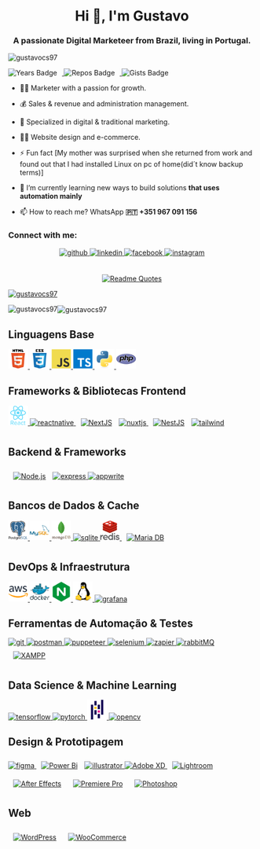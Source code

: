 <h1 align="center">Hi 👋, I'm Gustavo</h1>
<h3 align="center">A passionate Digital Marketeer from Brazil, living in Portugal.</h3>

<p align="left"> 
  <img src="https://komarev.com/ghpvc/?username=gustavocs97&label=Profile%20views&color=0e75b6&style=flat" alt="gustavocs97" />
</p>

<div align="left">
  <a href="https://tuamarca.com">
    <img src="https://badges.pufler.dev/years/gustavocs97" alt="Years Badge" style="display: inline-block; margin-right: 10px;" />
  </a>
  <a href="https://tuamarca.com">
    <img src="https://badges.pufler.dev/repos/gustavocs97" alt="Repos Badge" style="display: inline-block; margin-right: 10px;" />
  </a>
  <a href="https://tuamarca.com">
    <img src="https://badges.pufler.dev/gists/gustavocs97" alt="Gists Badge" style="display: inline-block;" />
  </a>
</div>


- 🙋‍♂️ Marketer with a passion for growth.

- 💰 Sales & revenue and administration management.

- 🎯 Specialized in digital & traditional marketing.

- 👨‍💻 Website design and e-commerce.

- ⚡ Fun fact [My mother was surprised when she returned from work and found out that I had installed Linux on pc of home(did´t know backup terms)]

- 🌱 I’m currently learning new ways to build solutions **that uses automation mainly**

- 📫 How to reach me? WhatsApp **🇵🇹 +351 967 091 156**

<h3 align="left">Connect with me:</h3>
<div align="center">
<a href="https://github.com/gustavocs97" target="_blank">
<img src=https://img.shields.io/badge/github-%2324292e.svg?&style=for-the-badge&logo=github&logoColor=white alt=github style="margin-bottom: 5px;" />
</a>
<a href="https://linkedin.com/in/gustavoccsilva" target="_blank">
<img src=https://img.shields.io/badge/linkedin-%231E77B5.svg?&style=for-the-badge&logo=linkedin&logoColor=white alt=linkedin style="margin-bottom: 5px;" />
</a>
<a href="https://www.facebook.com/gustavoccsilva" target="_blank">
<img src=https://img.shields.io/badge/facebook-%232E87FB.svg?&style=for-the-badge&logo=facebook&logoColor=white alt=facebook style="margin-bottom: 5px;" />
</a>
<a href="https://instagram.com/gus.tavocs" target="_blank">
<img src=https://img.shields.io/badge/instagram-%23000000.svg?&style=for-the-badge&logo=instagram&logoColor=white alt=instagram style="margin-bottom: 5px;" />
</a>  
</div>  
  

<br/>  





<p align="center">
    <a href="https://github.com/piyushsuthar/github-readme-quotes">
        <img src="https://quotes-github-readme.vercel.app/api?type=horizontal&theme=dark&quote=%E2%80%9CA%20programmer%20is%20someone%20who%20solves%20problems%20you%20don%E2%80%99t%20understand%20in%20ways%20you%20don%E2%80%99t%20comprehend.%E2%80%9D&author=Anonymous" alt="Readme Quotes" />
    </a>
</p>


<p align="left"> <a href="https://github.com/ryo-ma/github-profile-trophy"><img src="https://github-profile-trophy.vercel.app/?username=gustavocs97" alt="gustavocs97" /></a> </p>



<p><img align="left" src="https://github-readme-stats.vercel.app/api/top-langs?username=gustavocs97&show_icons=true&locale=en&layout=compact" alt="gustavocs97" /></p>


<p><img align="center" src="https://github-readme-streak-stats.herokuapp.com/?user=gustavocs97&" alt="gustavocs97" /></p>




<div class="container">
  <!-- Linguagens Base -->
  <div class="tech-section">
    <h2>Linguagens Base</h2>
    <div class="tech-grid">
      <a href="https://www.w3.org/html/" class="tech-item" title="HTML5">
        <img src="https://raw.githubusercontent.com/devicons/devicon/master/icons/html5/html5-original-wordmark.svg" alt="html5" width="40" height="40"/>
      </a>
      <a href="https://www.w3schools.com/css/" class="tech-item" title="CSS3">
        <img src="https://raw.githubusercontent.com/devicons/devicon/master/icons/css3/css3-original-wordmark.svg" alt="css3" width="40" height="40"/>
      </a>
      <a href="https://developer.mozilla.org/en-US/docs/Web/JavaScript" class="tech-item" title="JavaScript">
        <img src="https://raw.githubusercontent.com/devicons/devicon/master/icons/javascript/javascript-original.svg" alt="javascript" width="40" height="40"/>
      </a>
      <a href="https://www.typescriptlang.org/" class="tech-item" title="TypeScript">
        <img src="https://raw.githubusercontent.com/devicons/devicon/master/icons/typescript/typescript-original.svg" alt="typescript" width="40" height="40"/>
      </a>
      <a href="https://www.python.org" class="tech-item" title="Python">
        <img src="https://raw.githubusercontent.com/devicons/devicon/master/icons/python/python-original.svg" alt="python" width="40" height="40"/>
      </a>
      <a href="https://www.php.net" class="tech-item" title="PHP">
        <img src="https://raw.githubusercontent.com/devicons/devicon/master/icons/php/php-original.svg" alt="php" width="40" height="40"/>
      </a>
    </div>
  </div>

  <!-- Frameworks & Bibliotecas Frontend -->
  <div class="tech-section">
    <h2>Frameworks & Bibliotecas Frontend</h2>
    <div class="tech-grid">
      <a href="https://reactjs.org/" class="tech-item" title="React">
        <img src="https://raw.githubusercontent.com/devicons/devicon/master/icons/react/react-original-wordmark.svg" alt="react" width="40" height="40"/>
      </a>
      <a href="https://reactnative.dev/" class="tech-item" title="React Native">
        <img src="https://reactnative.dev/img/header_logo.svg" alt="reactnative" width="40" height="40"/>
      </a>
      <a href="https://nextjs.org/" target="_blank"><img style="margin: 10px" src="https://profilinator.rishav.dev/skills-assets/nextjs.png" alt="NextJS" height="40" /></a>  
      <a href="https://nuxtjs.org/" class="tech-item" title="Nuxt.js">
        <img src="https://www.vectorlogo.zone/logos/nuxtjs/nuxtjs-icon.svg" alt="nuxtjs" width="40" height="40"/>
      </a>
      <a href="https://nestjs.com/" target="_blank"><img style="margin: 10px" src="https://profilinator.rishav.dev/skills-assets/nestjs.svg" alt="NestJS" height="40" /></a>        
      <a href="https://tailwindcss.com/" class="tech-item" title="Tailwind CSS">
        <img src="https://www.vectorlogo.zone/logos/tailwindcss/tailwindcss-icon.svg" alt="tailwind" width="40" height="40"/>
      </a>
    </div>
  </div>

  <!-- Backend & Frameworks -->
  <div class="tech-section">
    <h2>Backend & Frameworks</h2>
    <div class="tech-grid">
      <a href="https://nodejs.org/" target="_blank"><img style="margin: 10px" src="https://profilinator.rishav.dev/skills-assets/nodejs-original-wordmark.svg" alt="Node.js" height="40" /></a>  
      <a href="https://expressjs.com" class="tech-item" title="Express.js">
        <img src="https://raw.githubusercontent.com/openjs-foundation/artwork/ac43961d1157f973c54f210cf5e0c9c45e3d3f10/projects/express/express-hex-sticker.svg" alt="express" width="40" height="40"/>
      </a>
      <a href="https://appwrite.io" class="tech-item" title="Appwrite">
        <img src="https://www.vectorlogo.zone/logos/appwriteio/appwriteio-icon.svg" alt="appwrite" width="40" height="40"/>
      </a>
    </div>
  </div>

  <!-- Bancos de Dados & Cache -->
  <div class="tech-section">
    <h2>Bancos de Dados & Cache</h2>
    <div class="tech-grid">
      <a href="https://www.postgresql.org" class="tech-item" title="PostgreSQL">
        <img src="https://raw.githubusercontent.com/devicons/devicon/master/icons/postgresql/postgresql-original-wordmark.svg" alt="postgresql" width="40" height="40"/>
      </a>
      <a href="https://www.mysql.com/" class="tech-item" title="MySQL">
        <img src="https://raw.githubusercontent.com/devicons/devicon/master/icons/mysql/mysql-original-wordmark.svg" alt="mysql" width="40" height="40"/>
      </a>
      <a href="https://www.mongodb.com/" class="tech-item" title="MongoDB">
        <img src="https://raw.githubusercontent.com/devicons/devicon/master/icons/mongodb/mongodb-original-wordmark.svg" alt="mongodb" width="40" height="40"/>
      </a>
      <a href="https://www.sqlite.org/" class="tech-item" title="SQLite">
        <img src="https://www.vectorlogo.zone/logos/sqlite/sqlite-icon.svg" alt="sqlite" width="40" height="40"/>
      </a>
      <a href="https://redis.io" class="tech-item" title="Redis">
        <img src="https://raw.githubusercontent.com/devicons/devicon/master/icons/redis/redis-original-wordmark.svg" alt="redis" width="40" height="40"/>
      </a>
      <a href="https://mariadb.org/" target="_blank"><img style="margin: 10px" src="https://profilinator.rishav.dev/skills-assets/mariadb.png" alt="Maria DB" height="40" /></a>  
    </div>
  </div>

  <!-- DevOps & Infraestrutura -->
  <div class="tech-section">
    <h2>DevOps & Infraestrutura</h2>
    <div class="tech-grid">
      <a href="https://aws.amazon.com" class="tech-item" title="AWS">
        <img src="https://raw.githubusercontent.com/devicons/devicon/master/icons/amazonwebservices/amazonwebservices-original-wordmark.svg" alt="aws" width="40" height="40"/>
      </a>
      <a href="https://www.docker.com/" class="tech-item" title="Docker">
        <img src="https://raw.githubusercontent.com/devicons/devicon/master/icons/docker/docker-original-wordmark.svg" alt="docker" width="40" height="40"/>
      </a>
      <a href="https://www.nginx.com" class="tech-item" title="Nginx">
        <img src="https://raw.githubusercontent.com/devicons/devicon/master/icons/nginx/nginx-original.svg" alt="nginx" width="40" height="40"/>
      </a>
      <a href="https://www.linux.org/" class="tech-item" title="Linux">
        <img src="https://raw.githubusercontent.com/devicons/devicon/master/icons/linux/linux-original.svg" alt="linux" width="40" height="40"/>
      </a>
      <a href="https://grafana.com" class="tech-item" title="Grafana">
        <img src="https://www.vectorlogo.zone/logos/grafana/grafana-icon.svg" alt="grafana" width="40" height="40"/>
      </a>
    </div>
  </div>

  <!-- Ferramentas de Automação & Testes -->
  <div class="tech-section">
    <h2>Ferramentas de Automação & Testes</h2>
    <div class="tech-grid">
      <a href="https://git-scm.com/" class="tech-item" title="Git">
        <img src="https://www.vectorlogo.zone/logos/git-scm/git-scm-icon.svg" alt="git" width="40" height="40"/>
      </a>
      <a href="https://www.postman.com" class="tech-item" title="Postman">
        <img src="https://www.vectorlogo.zone/logos/getpostman/getpostman-icon.svg" alt="postman" width="40" height="40"/>
      </a>
      <a href="https://github.com/puppeteer/puppeteer" class="tech-item" title="Puppeteer">
        <img src="https://www.vectorlogo.zone/logos/pptrdev/pptrdev-official.svg" alt="puppeteer" width="40" height="40"/>
      </a>
      <a href="https://www.selenium.dev" class="tech-item" title="Selenium">
        <img src="https://raw.githubusercontent.com/detain/svg-logos/780f25886640cef088af994181646db2f6b1a3f8/svg/selenium-logo.svg" alt="selenium" width="40" height="40"/>
      </a>
      <a href="https://zapier.com" class="tech-item" title="Zapier">
        <img src="https://www.vectorlogo.zone/logos/zapier/zapier-icon.svg" alt="zapier" width="40" height="40"/>
      </a>
      <a href="https://www.rabbitmq.com" class="tech-item" title="RabbitMQ">
        <img src="https://www.vectorlogo.zone/logos/rabbitmq/rabbitmq-icon.svg" alt="rabbitMQ" width="40" height="40"/>
      </a>
      <a href="https://www.apachefriends.org/" target="_blank"><img style="margin: 10px" src="https://profilinator.rishav.dev/skills-assets/xampp.png" alt="XAMPP" height="40" /></a>        
    </div>
  </div>

  <!-- Data Science & Machine Learning -->
  <div class="tech-section">
    <h2>Data Science & Machine Learning</h2>
    <div class="tech-grid">
      <a href="https://www.tensorflow.org" class="tech-item" title="TensorFlow">
        <img src="https://www.vectorlogo.zone/logos/tensorflow/tensorflow-icon.svg" alt="tensorflow" width="40" height="40"/>
      </a>
      <a href="https://pytorch.org/" class="tech-item" title="PyTorch">
        <img src="https://www.vectorlogo.zone/logos/pytorch/pytorch-icon.svg" alt="pytorch" width="40" height="40"/>
      </a>
      <a href="https://pandas.pydata.org/" class="tech-item" title="Pandas">
        <img src="https://raw.githubusercontent.com/devicons/devicon/2ae2a900d2f041da66e950e4d48052658d850630/icons/pandas/pandas-original.svg" alt="pandas" width="40" height="40"/>
      </a>
      <a href="https://opencv.org/" class="tech-item" title="OpenCV">
        <img src="https://www.vectorlogo.zone/logos/opencv/opencv-icon.svg" alt="opencv" width="40" height="40"/>
      </a>
    </div>
  </div>

  <!-- Design & Prototipagem -->
  <div class="tech-section">
    <h2>Design & Prototipagem</h2>
    <div class="tech-grid">
      <a href="https://www.figma.com/" class="tech-item" title="Figma">
        <img src="https://www.vectorlogo.zone/logos/figma/figma-icon.svg" alt="figma" width="40" height="40"/>
      </a>
      <a href="https://powerbi.microsoft.com/en-us/" target="_blank"><img style="margin: 10px" src="https://profilinator.rishav.dev/skills-assets/powerbi.png" alt="Power Bi" height="40" /></a>  
      <a href="https://www.adobe.com/in/products/illustrator.html" class="tech-item" title="Adobe Illustrator">
        <img src="https://www.vectorlogo.zone/logos/adobe_illustrator/adobe_illustrator-icon.svg" alt="illustrator" width="40" height="40"/>
      </a>
      <a href="https://www.adobe.com/in/products/xd.html" class="tech-item" title="Adobe XD">
        <img src="https://profilinator.rishav.dev/skills-assets/adobexd.png" alt="Adobe XD" width="40" height="40" />
      </a> 
      <a href="https://www.adobe.com/products/photoshop-lightroom.html" target="_blank"><img style="margin: 10px" src="https://profilinator.rishav.dev/skills-assets/lightroom.png" alt="Lightroom" height="40" /></a>  
      <a href="https://www.adobe.com/in/products/aftereffects.html" target="_blank"><img style="margin: 10px" src="https://profilinator.rishav.dev/skills-assets/aftereffects.png" alt="After Effects" height="40" /></a>  
      <a href="https://www.adobe.com/in/products/premiere.html" target="_blank"><img style="margin: 10px" src="https://profilinator.rishav.dev/skills-assets/adobepremierepro.png" alt="Premiere Pro" height="40" /></a>  
      <a href="https://www.adobe.com/in/products/photoshop.html" target="_blank"><img style="margin: 10px" src="https://profilinator.rishav.dev/skills-assets/photoshop-plain.svg" alt="Photoshop" height="40" /></a>        
    </div>
  </div>

  <!-- web -->
  <div class="tech-section">
    <h2>Web</h2>
    <div class="tech-grid">
          <a href="https://wordpress.com/" target="_blank"><img style="margin: 10px" src="https://profilinator.rishav.dev/skills-assets/wordpress.png" alt="WordPress" height="40" /></a>  
          <a href="https://woocommerce.com/" target="_blank"><img style="margin: 10px" src="https://profilinator.rishav.dev/skills-assets/woocommerce.png" alt="WooCommerce" height="40" /></a>  
    </div>
  </div>





  
</div>







